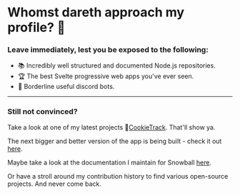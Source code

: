 # Whomst dareth approach my profile? :anger:

### Leave immediately, lest you be exposed to the following:

- :books: Incredibly well structured and documented Node.js repositories.
- :trophy: The best Svelte progressive web apps you've ever seen.
- :robot: Borderline useful discord bots.

---

### Still not convinced?

Take a look at one of my latest projects :cookie:[CookieTrack](https://cookietrack.io). That'll show ya.

The next bigger and better version of the app is being built - check it out [here](https://github.com/WeaverFi).

Maybe take a look at the documentation I maintain for Snowball [here](https://docs.snowball.network).

Or have a stroll around my contribution history to find various open-source projects. And never come back.
